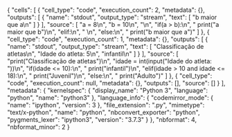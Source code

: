 {
 "cells": [
  {
   "cell_type": "code",
   "execution_count": 2,
   "metadata": {},
   "outputs": [
    {
     "name": "stdout",
     "output_type": "stream",
     "text": [
      "b maior que a\n"
     ]
    }
   ],
   "source": [
    "a = 8\n",
    "b = 10\n",
    "\n",
    "if(a > b):\n",
    "    print(\"a maior que b\")\n",
    "elif:\n",
    "    \n",
    "else:\n",
    "    print(\"b maior que a\")"
   ]
  },
  {
   "cell_type": "code",
   "execution_count": 1,
   "metadata": {},
   "outputs": [
    {
     "name": "stdout",
     "output_type": "stream",
     "text": [
      "Classificação de atletas\n",
      "Idade do atleta: 5\n",
      "infantil\n"
     ]
    }
   ],
   "source": [
    "print(\"Classificação de atletas\")\n",
    "idade = int(input(\"Idade do atleta: \"))\n",
    "if(idade <= 10):\n",
    "    print(\"infantil\")\n",
    "elif(idade > 10 and idade <= 18):\n",
    "    print(\"Juvenil\")\n",
    "else:\n",
    "    print(\"Adulto\")"
   ]
  },
  {
   "cell_type": "code",
   "execution_count": null,
   "metadata": {},
   "outputs": [],
   "source": []
  }
 ],
 "metadata": {
  "kernelspec": {
   "display_name": "Python 3",
   "language": "python",
   "name": "python3"
  },
  "language_info": {
   "codemirror_mode": {
    "name": "ipython",
    "version": 3
   },
   "file_extension": ".py",
   "mimetype": "text/x-python",
   "name": "python",
   "nbconvert_exporter": "python",
   "pygments_lexer": "ipython3",
   "version": "3.7.3"
  }
 },
 "nbformat": 4,
 "nbformat_minor": 2
}

